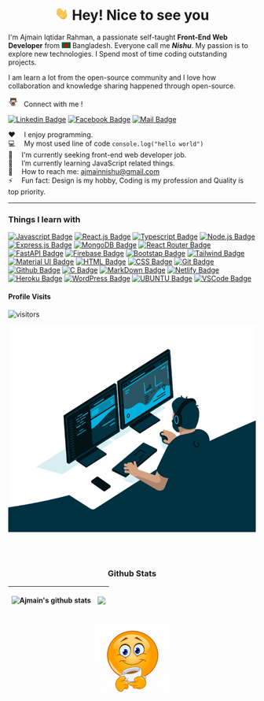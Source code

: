 <h1 align="center"><img src="assets/hi.gif" width="28px" alt="hi"> Hey! Nice to see you</h1>

<p>I'm Ajmain Iqtidar Rahman, a passionate self-taught <b>Front-End Web Developer</b> from <img src="assets/bangladesh.png" width="18"/> Bangladesh. Everyone call me <b><i>Nishu</i></b>. My passion is to explore new technologies. I Spend most of time coding outstanding projects.<p></p>I am learn a lot from the open-source community and I love how collaboration and knowledge sharing happened through open-source.</p>


<img src="assets/jumping.gif" width="20px" alt="jumping github logo"> &nbsp;&nbsp;Connect with me !

[![Linkedin Badge](https://img.shields.io/badge/LinkedIn-0077B5?style=for-the-badge&logo=linkedin&logoColor=white)](https://www.linkedin.com/in/ajmainnishu/) [![Facebook Badge](https://img.shields.io/badge/Facebook-1877F2?style=for-the-badge&logo=facebook&logoColor=white)](https://www.facebook.com/ajmain.nishu7/) [![Mail Badge](https://img.shields.io/badge/Gmail-D14836?style=for-the-badge&logo=gmail&logoColor=white)](mailto:ajmainnishu@gmail.com)


:hearts: &emsp;I enjoy programming.<br/>
:computer: &emsp;My most used line of code `console.log("hello world")`<br/>
💼 &emsp;I'm currently seeking front-end web developer job.<br/>
🌱 &emsp;I’m currently learning JavaScript related things.<br/>
:e-mail: &emsp;How to reach me: ajmainnishu@gmail.com<br/>
⚡ &emsp;Fun fact: Design is my hobby, Coding is my profession and Quality is top priority.

------------


### Things I learn with
[![Javascript Badge](https://img.shields.io/badge/-Javascript-F0DB4F?style=for-the-badge&labelColor=black&logo=javascript&logoColor=F0DB4F)](#) [![React.js Badge](https://img.shields.io/badge/-React.JS-61DBFB?style=for-the-badge&labelColor=black&logo=react&logoColor=61DBFB)](#) [![Typescript Badge](https://img.shields.io/badge/-Typescript-007acc?style=for-the-badge&labelColor=black&logo=typescript&logoColor=007acc)](#) [![Node.js Badge](https://img.shields.io/badge/-Node.js-3C873A?style=for-the-badge&labelColor=black&logo=node.js&logoColor=3C873A)](#) [![Express.js Badge](https://img.shields.io/badge/Express.js-000000?style=for-the-badge&logo=express&logoColor=white)](#) [![MongoDB Badge](https://img.shields.io/badge/MongoDB-4EA94B?style=for-the-badge&logo=mongodb&logoColor=white)](#) [![React Router Badge](https://img.shields.io/badge/React_Router-CA4245?style=for-the-badge&logo=react-router&logoColor=white)](#) [![FastAPI Badge](https://img.shields.io/badge/Rest_API-005571?style=for-the-badge&logo=restfulapi)](#) [![Firebase Badge](https://img.shields.io/badge/firebase-%23039BE5.svg?style=for-the-badge&logo=firebase)](#) [![Bootstap Badge](https://img.shields.io/badge/bootstrap-%23563D7C.svg?style=for-the-badge&logo=bootstrap&logoColor=white)](#) [![Tailwind Badge](https://img.shields.io/badge/Tailwind%20CSS-092749?style=for-the-badge&logo=tailwindcss&logoColor=06B6D4&labelColor=000000)](#) [![Material UI Badge](https://img.shields.io/badge/MUI-%230081CB.svg?style=for-the-badge&logo=material-ui&logoColor=white)](#) [![HTML Badge](https://img.shields.io/badge/HTML5-E34F26?style=for-the-badge&logo=html5&logoColor=white)](#) [![CSS Badge](https://img.shields.io/badge/CSS3-1572B6?style=for-the-badge&logo=css3&logoColor=white)](#) [![Git Badge](https://img.shields.io/badge/Git-F05032?style=for-the-badge&logo=git&logoColor=white)](#) [![Github Badge](https://img.shields.io/badge/GitHub-100000?style=for-the-badge&logo=github&logoColor=white)](#) [![C Badge](https://img.shields.io/badge/C-00599C?style=for-the-badge&logo=c&logoColor=white)](#) [![MarkDown Badge](https://img.shields.io/badge/Markdown-000000?style=for-the-badge&logo=markdown&logoColor=white)](#) [![Netlify Badge](https://img.shields.io/badge/Netlify-00C7B7?style=for-the-badge&logo=netlify&logoColor=white)](#) [![Heroku Badge](https://img.shields.io/badge/Heroku-430098?style=for-the-badge&logo=heroku&logoColor=white)](#) [![WordPress Badge](https://img.shields.io/badge/WordPress-%23117AC9.svg?style=for-the-badge&logo=WordPress&logoColor=white)](#) [![UBUNTU Badge](https://img.shields.io/badge/Ubuntu-E95420?style=for-the-badge&logo=ubuntu&logoColor=white)](#) [![VSCode Badge](https://img.shields.io/badge/Visual_Studio-5C2D91?style=for-the-badge&logo=visual%20studio&logoColor=white)](#)


#### Profile Visits
![visitors](https://gpvc.arturio.dev/ajmain-nishu)


<p align="center" ><img alt="computer coding a men" src="assets/code.gif?raw=true" width="600" height="420" /></p>


<br/>
<br/>
<h3 align="center">Github Stats</h3>

<!-- ![Ajmain's github stats](https://github-readme-stats.vercel.app/api?username=ajmain-nishu&count_private=true&theme=tokyonight&hide=)

![Top Langs](https://github-readme-stats.vercel.app/api/top-langs/?username=ajmain-nishu&count_private=true&theme=tokyonight&hide=&layout=compact) -->







<!-- | <a href="https://github.com/ajmain-nishu/github-readme-stats"><img align="center" src="https://github-readme-stats.vercel.app/api?username=anuraghazra&show_icons=true&include_all_commits=true&theme=buefy&hide_border=true" alt="Anurag's github stats" /></a> | <a href="https://github.com/anuraghazra/github-readme-stats"><img align="center" src="https://github-readme-stats.vercel.app/api/top-langs/?username=anuraghazra&layout=compact&theme=buefy&hide_border=true" /></a> |
| ------------- | ------------- | -->




| <p><img align="center" src="https://github-readme-stats.vercel.app/api?username=ajmain-nishu&show_icons=true&include_all_commits=true&theme=buefy&hide_border=true" alt="Ajmain's github stats" /></p> | <p><img align="center" src="https://github-readme-stats.vercel.app/api/top-langs/?username=ajmain-nishu&layout=compact&theme=buefy&hide_border=true" /></p> |
| ------------- | ------------- |





<!-- | <a href="#"><img align="center" src="https://github-readme-stats.vercel.app/api?username=ajmain-nishu&count_private=true&show_icons=true&include_all_commits=true&theme=radical&hide=&bg_color=radical" alt="Anurag's github stats" /></a> | <a href="#"><img align="center" src="https://github-readme-stats.vercel.app/api/top-langs/?username=ajmain-nishu&count_private=true&theme=buefy&hide=&layout=compact&hide_border=true" /></a> |
| ------------- | ------------- | -->



<!-- | <p><img align="center" src="https://github-readme-stats.vercel.app/api?username=ajmain-nishu&count_private=true&show_icons=true&include_all_commits=true&theme=buefy&hide=&border_color=#1C6DD0&bg_color=" alt="Anurag's github stats" /></p> | <p><img align="center" src="https://github-readme-stats.vercel.app/api/top-langs/?username=ajmain-nishu&count_private=true&theme=buefy&hide=&layout=compact&border_color=#1C6DD0" /></p> |
| ------------- | ------------- | -->






<!-- <p align="center"><img src="assets/teeter.gif"></p> -->
<p align="center"><img src="assets/coffee-smile.gif" width="150px" alt="hi"></p>